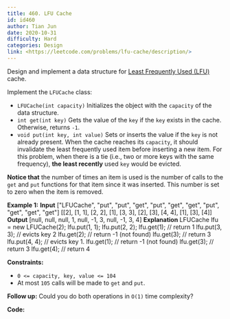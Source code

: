 ```yaml
---
title: 460. LFU Cache
id: id460
author: Tian Jun
date: 2020-10-31
difficulty: Hard
categories: Design
link: <https://leetcode.com/problems/lfu-cache/description/>
---
```


Design and implement a data structure for [Least Frequently Used
(LFU)](https://en.wikipedia.org/wiki/Least_frequently_used) cache.

Implement the `LFUCache` class:

  * `LFUCache(int capacity)` Initializes the object with the `capacity` of the data structure.
  * `int get(int key)` Gets the value of the `key` if the `key` exists in the cache. Otherwise, returns `-1`.
  * `void put(int key, int value)` Sets or inserts the value if the `key` is not already present. When the cache reaches its `capacity`, it should invalidate the least frequently used item before inserting a new item. For this problem, when there is a tie (i.e., two or more keys with the same frequency), **the least recently** used `key` would be evicted.

**Notice  that** the number of times an item is used is the number of calls to
the `get` and `put` functions for that item since it was inserted. This number
is set to zero when the item is removed.



**Example 1:**
            **Input**    ["LFUCache", "put", "put", "get", "put", "get", "get", "put", "get", "get", "get"]    [[2], [1, 1], [2, 2], [1], [3, 3], [2], [3], [4, 4], [1], [3], [4]]    **Output**    [null, null, null, 1, null, -1, 3, null, -1, 3, 4]        **Explanation**    LFUCache lfu = new LFUCache(2);    lfu.put(1, 1);    lfu.put(2, 2);    lfu.get(1);      // return 1    lfu.put(3, 3);   // evicts key 2    lfu.get(2);      // return -1 (not found)    lfu.get(3);      // return 3    lfu.put(4, 4);   // evicts key 1.    lfu.get(1);      // return -1 (not found)    lfu.get(3);      // return 3    lfu.get(4);      // return 4    



**Constraints:**

  * `0 <= capacity, key, value <= 104`
  * At most `105` calls will be made to `get` and `put`.



**Follow up:** Could you do both operations in `O(1)` time complexity?


**Code:**
